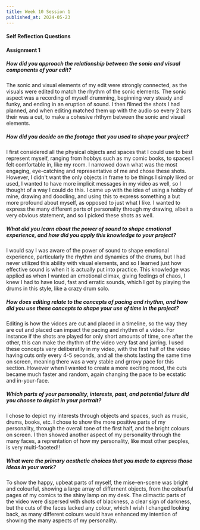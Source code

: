 ```yaml
---
title: Week 10 Session 1
published_at: 2024-05-23
---
```

#### Self Reflection Questions

#### Assignment 1

##### How did you approach the relationship between the sonic and visual components of your edit?

The sonic and visual elements of my edit were strongly connected, as the visuals were edited to match the rhythm of the sonic elements. The sonic aspect was a recording of myself drumming, beginning very steady and funky, and ending in an eruption of sound. I then filmed the shots I had planned, and when editing matched them up with the audio so every 2 bars their was a cut, to make a cohesive rhthym between the sonic and visual elements.

##### How did you decide on the footage that you used to shape your project?
I first considered all the physical objects and spaces that I could use to best represent myself, ranging from hobbys such as my comic books, to spaces I felt comfortable in, like my room. I narrowed down what was the most engaging, eye-catching and representative of me and chose these shots. However, I didn't want the only objects in frame to be things I simply liked or used, I wanted to have more implicit messages in my video as well, so I thought of a way I could do this. I came up with the idea of using a hobby of mine, drawing and doodling, and using this to express something a but more profound about myself, as opposed to just what I like. I wanted to express the many different parts of personality through my drawing, albeit a very obvious statement, and so I picked these shots as well.

##### What did you learn about the power of sound to shape emotional experience, and how did you apply this knowledge to your project?
I would say I was aware of the power of sound to shape emotional experience, particularly the rhythm and dynamics of the drums, but I had never utilized this ability with visual elements, and so I learned just how effective sound is when it is actually put into practice. This knowledge was applied as when I wanted an emotional climax, giving feelings of chaos, I knew I had to have loud, fast and erratic sounds, which I got by playing the drums in this style, like a crazy drum solo.

##### How does editing relate to the concepts of pacing and rhythm, and how did you use these concepts to shape your use of time in the project? 
Editing is how the vidoes are cut and placed in a timeline, so the way they are cut and placed can impact the pacing and rhythm of a video. For instance if the shots are played for only short amounts of time, one after the other, this can make the rhythm of the video very fast and jarring. I used these concepts very deliberatlly in my video, with the first half of the video having cuts only every 4-5 seconds, and all the shots lasting the same time on screen, meaning there was a very stable and grrovy pace for this section. However when I wanted to create a more exciting mood, the cuts became much faster and random, again changing the pace to be ecstatic and in-your-face.

##### Which parts of your personality, interests, past, and potential future did you choose to depict in your portrait?
I chose to depict my interests through objects and spaces, such as music, drums, books, etc. I chose to show the more positive parts of my personality, through the overall tone of the first half, and the bright colours on screen. I then showed another aspect of my personality through the many faces, a reprentation of how my personality, like most other peoples, is very multi-faceted!!

##### What were the primary aesthetic choices that you made to express those ideas in your work?
To show the happy, upbeat parts of myself, the mise-en-scene was bright and colourful, showing a large array of differnent objects, from the colourful pages of my comics to the shiny lamp on my desk. The climactic parts of the video were dispersed with shots of blackness, a clear sign of darkness, but the cuts of the faces lacked any colour, which I wish I changed looking back, as many different colours would have enhanced my intention of showing the many aspects of my personality.